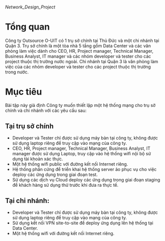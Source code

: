 ###### Network_Design_Project ######
# Tổng quan 
Công ty Outsource O-UIT có 1 trụ sở chính tại Thủ Đức và một chi nhánh tại Quận 3. Trụ sở chính là một tòa nhà 5 tầng gồm Data Center và các văn phòng làm việc dành cho CEO, HR, Project manager, Technical Manager, Business Analyst, IT manager và các nhóm developer và tester cho các project thuộc thị trường nước ngoài. Chi nhánh tại Quận 3 là văn phòng làm việc của các nhóm developer và tester cho các project thuộc thị trường trong 
nước. 
# Mục tiêu 
Bài tập này giả định Công ty muốn thiết lập một hệ thống mạng cho trụ sở chính và chi 
nhánh với các yêu cầu sau: 
## Tại trụ sở chính 
- Developer và Tester chỉ được sử dụng máy bàn tại công ty, không được sử
  dụng laptop riêng để truy cập vào mạng của công ty. 
- CEO, HR, Project manager, Technical Manager, Business Analyst, IT 
  manager được sử dụng Laptop, truy cập vào hệ thống wifi nội bộ sử dụng tài 
  khoản xác thực. 
- Một hệ thống wifi public với đường kết nối Internet riêng. 
- Hệ thống phần cứng để triển khai hệ thống server ảo phục vụ cho việc deploy 
  các ứng dụng trong giai đoạn test. 
- Sử dụng các dịch vụ Cloud deploy các ứng dụng trong giai đoạn staging để
  khách hàng sử dụng thử trước khi đưa ra thực tế.
## Tại chi nhánh: 
- Developer và Tester chỉ được sử dụng máy bàn tại công ty, không được sử
  dụng laptop riêng để truy cập vào mạng của công ty. 
- Sử dụng kết nối VPN site-to-site để deploy ứng dụng lên hệ thống tại Data 
  Center. 
- Một hệ thống wifi với đường kết nối Internet riêng. 

